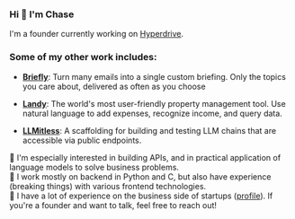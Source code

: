 ### Hi 👋 I'm Chase

I'm a founder currently working on [Hyperdrive](https://www.usehyperdrive.com). 

### Some of my other work includes:

* **[Briefly](https://www.getbrief.ing)**: Turn many emails into a single custom briefing. Only the topics you care about, delivered as often as you choose

* **[Landy](https://www.uselandy.com)**: The world's most user-friendly property management tool. Use natural language to add expenses, recognize income, and query data.

* **[LLMitless](https://github.com/cvansteenburg/LLMitless)**: A scaffolding for building and testing LLM chains that are accessible via public endpoints.

🧪 I'm especially interested in building APIs, and in practical application of language models to solve business problems.<br>
🐍 I work mostly on backend in Python and C, but also have experience (breaking things) with various frontend technologies.<br>
💼 I have a lot of experience on the business side of startups ([profile](linkedin.com/in/cvansteenburg)). If you're a founder and want to talk, feel free to reach out!
